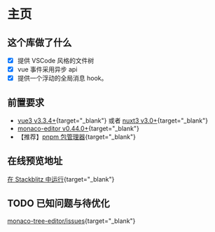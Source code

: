 # 主页

## 这个库做了什么

- [x] 提供 VSCode 风格的文件树
- [x] vue 事件采用异步 api
- [x] 提供一个浮动的全局消息 hook。

## 前置要求

- [vue3 v3.3.4+](https://cn.vuejs.org/){target="\_blank"} 或者 [nuxt3 v3.0+](https://nuxt.com.cn/){target="\_blank"}
- [monaco-editor v0.44.0+](https://microsoft.github.io/monaco-editor/){target="\_blank"}
- 【推荐】[pnpm 包管理器](https://www.pnpm.cn/){target="\_blank"}

## 在线预览地址

[在 Stackblitz 中运行](https://stackblitz.com/~/github.com/AlphaFoxz/monaco-tree-editor){target="\_blank"}

## TODO 已知问题与待优化

[monaco-tree-editor/issues](https://github.com/AlphaFoxz/monaco-tree-editor/issues){target="\_blank"}

